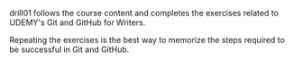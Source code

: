 drill01 follows the course content and completes the exercises related to UDEMY's Git and GitHub for Writers.

Repeating the exercises is the best way to memorize the steps required to be successful in Git and GitHub. 
